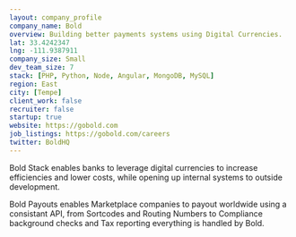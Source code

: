 ```yaml
---
layout: company_profile
company_name: Bold
overview: Building better payments systems using Digital Currencies.
lat: 33.4242347
lng: -111.9387911
company_size: Small
dev_team_size: 7
stack: [PHP, Python, Node, Angular, MongoDB, MySQL]
region: East
city: [Tempe]
client_work: false
recruiter: false
startup: true
website: https://gobold.com
job_listings: https://gobold.com/careers
twitter: BoldHQ
---
```

Bold Stack enables banks to leverage digital currencies to increase efficiencies and lower costs, while opening up internal systems to outside development.  
  
Bold Payouts enables Marketplace companies to payout worldwide using a consistant API, from Sortcodes and Routing Numbers to Compliance background checks and Tax reporting everything is handled by Bold.
